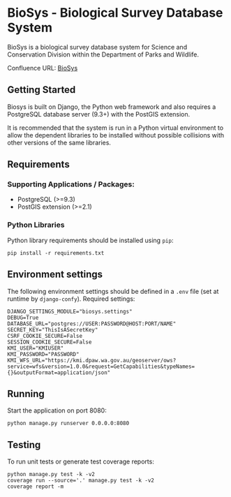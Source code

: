 # BioSys - Biological Survey Database System #

BioSys is a biological survey database system for Science and
Conservation Division within the Department of Parks and Wildlife.

Confluence URL:
[BioSys](https://confluence.dpaw.wa.gov.au/display/KM/BioSys+-+Biological+Survey+Database+System)

## Getting Started

Biosys is built on Django, the Python web framework and also requires a PostgreSQL database server
(9.3+) with the PostGIS extension.

It is recommended that the system is run in a Python virtual environment to allow the dependent
libraries to be installed without possible collisions with other versions of the same libraries.

## Requirements

### Supporting Applications / Packages:

- PostgreSQL (>=9.3)
- PostGIS extension (>=2.1)

### Python Libraries

Python library requirements should be installed using `pip`:

`pip install -r requirements.txt`

## Environment settings

The following environment settings should be defined in a `.env` file
(set at runtime by `django-confy`). Required settings:

    DJANGO_SETTINGS_MODULE="biosys.settings"
    DEBUG=True
    DATABASE_URL="postgres://USER:PASSWORD@HOST:PORT/NAME"
    SECRET_KEY="ThisIsASecretKey"
    CSRF_COOKIE_SECURE=False
    SESSION_COOKIE_SECURE=False
    KMI_USER="KMIUSER"
    KMI_PASSWORD="PASSWORD"
    KMI_WFS_URL="https://kmi.dpaw.wa.gov.au/geoserver/ows?service=wfs&version=1.0.0&request=GetCapabilities&typeNames={}&outputFormat=application/json"

## Running

Start the application on port 8080:

`python manage.py runserver 0.0.0.0:8080`

## Testing

To run unit tests or generate test coverage reports:

    python manage.py test -k -v2
    coverage run --source='.' manage.py test -k -v2
    coverage report -m
